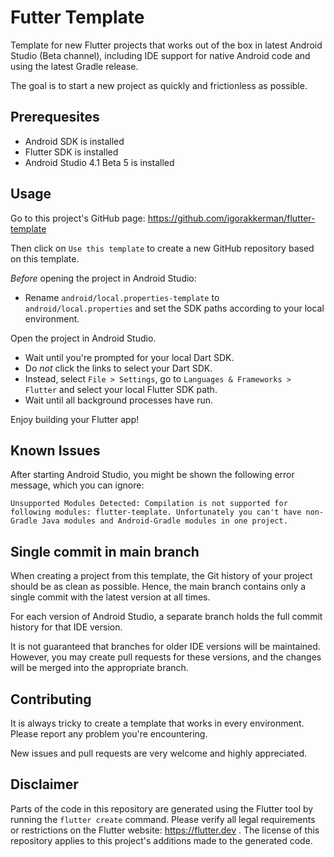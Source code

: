 # Futter Template

Template for new Flutter projects that works out of the box in latest Android Studio (Beta channel), 
including IDE support for native Android code and using the latest Gradle release.

The goal is to start a new project as quickly and frictionless as possible.

## Prerequesites

- Android SDK is installed
- Flutter SDK is installed
- Android Studio 4.1 Beta 5 is installed

## Usage

Go to this project's GitHub page: https://github.com/igorakkerman/flutter-template

Then click on `Use this template` to create a new GitHub repository based on this template.

*Before* opening the project in Android Studio:

- Rename `android/local.properties-template` to `android/local.properties`
  and set the SDK paths according to your local environment.

Open the project in Android Studio.


- Wait until you're prompted for your local Dart SDK.
- Do *not* click the links to select your Dart SDK.
- Instead, select `File > Settings`, 
  go to `Languages & Frameworks > Flutter` and select your local Flutter SDK path.
- Wait until all background processes have run.

Enjoy building your Flutter app!

## Known Issues

After starting Android Studio, you might be shown the following error message, which you can ignore:

```
Unsupported Modules Detected: Compilation is not supported for following modules: flutter-template. Unfortunately you can't have non-Gradle Java modules and Android-Gradle modules in one project.
```

## Single commit in main branch

When creating a project from this template, the Git history of your project should be as clean as possible.
Hence, the main branch contains only a single commit with the latest version at all times. 

For each version of Android Studio, a separate branch holds the full commit history for that IDE version.

It is not guaranteed that branches for older IDE versions will be maintained. 
However, you may create pull requests for these versions, and the changes will be merged into the appropriate branch.

## Contributing

It is always tricky to create a template that works in every environment. Please report any problem you're encountering.

New issues and pull requests are very welcome and highly appreciated.

## Disclaimer

Parts of the code in this repository are generated using the Flutter tool by running the `flutter create` command. 
Please verify all legal requirements or restrictions on the Flutter website: https://flutter.dev .
The license of this repository applies to this project's additions made to the generated code.
